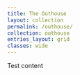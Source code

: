 ```yaml
---
title: The Outhouse
layout: collection
permalink: /outhouse/
collection: outhouse
entries_layout: grid
classes: wide
---
```


Test content
